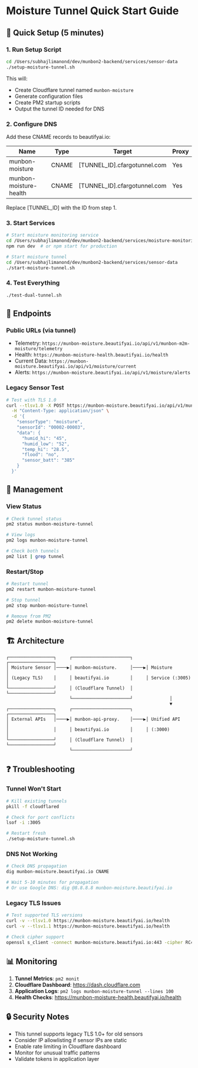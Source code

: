 # Moisture Tunnel Quick Start Guide

## 🚀 Quick Setup (5 minutes)

### 1. Run Setup Script
```bash
cd /Users/subhajlimanond/dev/munbon2-backend/services/sensor-data
./setup-moisture-tunnel.sh
```

This will:
- Create Cloudflare tunnel named `munbon-moisture`
- Generate configuration files
- Create PM2 startup scripts
- Output the tunnel ID needed for DNS

### 2. Configure DNS

Add these CNAME records to beautifyai.io:

| Name | Type | Target | Proxy |
|------|------|--------|-------|
| munbon-moisture | CNAME | [TUNNEL_ID].cfargotunnel.com | Yes |
| munbon-moisture-health | CNAME | [TUNNEL_ID].cfargotunnel.com | Yes |

Replace [TUNNEL_ID] with the ID from step 1.

### 3. Start Services

```bash
# Start moisture monitoring service
cd /Users/subhajlimanond/dev/munbon2-backend/services/moisture-monitoring
npm run dev  # or npm start for production

# Start moisture tunnel
cd /Users/subhajlimanond/dev/munbon2-backend/services/sensor-data
./start-moisture-tunnel.sh
```

### 4. Test Everything
```bash
./test-dual-tunnel.sh
```

## 📡 Endpoints

### Public URLs (via tunnel)
- Telemetry: `https://munbon-moisture.beautifyai.io/api/v1/munbon-m2m-moisture/telemetry`
- Health: `https://munbon-moisture-health.beautifyai.io/health`
- Current Data: `https://munbon-moisture.beautifyai.io/api/v1/moisture/current`
- Alerts: `https://munbon-moisture.beautifyai.io/api/v1/moisture/alerts`

### Legacy Sensor Test
```bash
# Test with TLS 1.0
curl --tlsv1.0 -X POST https://munbon-moisture.beautifyai.io/api/v1/munbon-m2m-moisture/telemetry \
  -H "Content-Type: application/json" \
  -d '{
    "sensorType": "moisture",
    "sensorId": "00002-00003",
    "data": {
      "humid_hi": "45",
      "humid_low": "52",
      "temp_hi": "28.5",
      "flood": "no",
      "sensor_batt": "385"
    }
  }'
```

## 🔧 Management

### View Status
```bash
# Check tunnel status
pm2 status munbon-moisture-tunnel

# View logs
pm2 logs munbon-moisture-tunnel

# Check both tunnels
pm2 list | grep tunnel
```

### Restart/Stop
```bash
# Restart tunnel
pm2 restart munbon-moisture-tunnel

# Stop tunnel
pm2 stop munbon-moisture-tunnel

# Remove from PM2
pm2 delete munbon-moisture-tunnel
```

## 🏗️ Architecture

```
┌─────────────────┐     ┌──────────────────────┐     ┌─────────────────┐
│ Moisture Sensor │────▶│ munbon-moisture.     │────▶│ Moisture        │
│ (Legacy TLS)    │     │ beautifyai.io        │     │ Service (:3005) │
└─────────────────┘     │ (Cloudflare Tunnel)  │     └─────────────────┘
                        └──────────────────────┘              │
                                                              ▼
┌─────────────────┐     ┌──────────────────────┐     ┌─────────────────┐
│ External APIs   │────▶│ munbon-api-proxy.    │────▶│ Unified API     │
│                 │     │ beautifyai.io        │     │ (:3000)         │
└─────────────────┘     │ (Cloudflare Tunnel)  │     └─────────────────┘
                        └──────────────────────┘
```

## ❓ Troubleshooting

### Tunnel Won't Start
```bash
# Kill existing tunnels
pkill -f cloudflared

# Check for port conflicts
lsof -i :3005

# Restart fresh
./setup-moisture-tunnel.sh
```

### DNS Not Working
```bash
# Check DNS propagation
dig munbon-moisture.beautifyai.io CNAME

# Wait 5-10 minutes for propagation
# Or use Google DNS: dig @8.8.8.8 munbon-moisture.beautifyai.io
```

### Legacy TLS Issues
```bash
# Test supported TLS versions
curl -v --tlsv1.0 https://munbon-moisture.beautifyai.io/health
curl -v --tlsv1.1 https://munbon-moisture.beautifyai.io/health

# Check cipher support
openssl s_client -connect munbon-moisture.beautifyai.io:443 -cipher RC4-SHA
```

## 📊 Monitoring

1. **Tunnel Metrics**: `pm2 monit`
2. **Cloudflare Dashboard**: https://dash.cloudflare.com
3. **Application Logs**: `pm2 logs munbon-moisture-tunnel --lines 100`
4. **Health Checks**: https://munbon-moisture-health.beautifyai.io/health

## 🔒 Security Notes

- This tunnel supports legacy TLS 1.0+ for old sensors
- Consider IP allowlisting if sensor IPs are static
- Enable rate limiting in Cloudflare dashboard
- Monitor for unusual traffic patterns
- Validate tokens in application layer